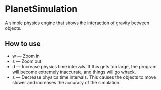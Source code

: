 # PlanetSimulation

A simple physics engine that shows the interaction of gravity between objects.

## How to use 

- w — Zoom in
- s — Zoom out
- d — Increase physics time intervals. If this gets too large, the program will become extremely inaccurate, and things will go whack.
- s — Decrease physics time intervals. This causes the objects to move slower and increases the accuracy of the simulation.
